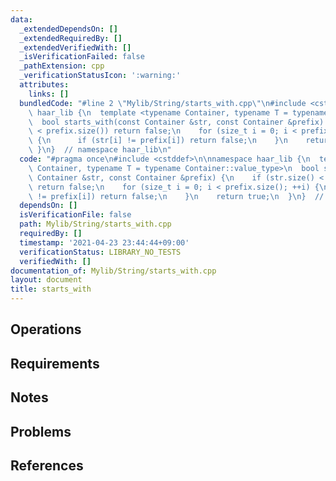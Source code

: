 ```yaml
---
data:
  _extendedDependsOn: []
  _extendedRequiredBy: []
  _extendedVerifiedWith: []
  _isVerificationFailed: false
  _pathExtension: cpp
  _verificationStatusIcon: ':warning:'
  attributes:
    links: []
  bundledCode: "#line 2 \"Mylib/String/starts_with.cpp\"\n#include <cstddef>\n\nnamespace\
    \ haar_lib {\n  template <typename Container, typename T = typename Container::value_type>\n\
    \  bool starts_with(const Container &str, const Container &prefix) {\n    if (str.size()\
    \ < prefix.size()) return false;\n    for (size_t i = 0; i < prefix.size(); ++i)\
    \ {\n      if (str[i] != prefix[i]) return false;\n    }\n    return true;\n \
    \ }\n}  // namespace haar_lib\n"
  code: "#pragma once\n#include <cstddef>\n\nnamespace haar_lib {\n  template <typename\
    \ Container, typename T = typename Container::value_type>\n  bool starts_with(const\
    \ Container &str, const Container &prefix) {\n    if (str.size() < prefix.size())\
    \ return false;\n    for (size_t i = 0; i < prefix.size(); ++i) {\n      if (str[i]\
    \ != prefix[i]) return false;\n    }\n    return true;\n  }\n}  // namespace haar_lib\n"
  dependsOn: []
  isVerificationFile: false
  path: Mylib/String/starts_with.cpp
  requiredBy: []
  timestamp: '2021-04-23 23:44:44+09:00'
  verificationStatus: LIBRARY_NO_TESTS
  verifiedWith: []
documentation_of: Mylib/String/starts_with.cpp
layout: document
title: starts_with
---
```


## Operations

## Requirements

## Notes

## Problems

## References
